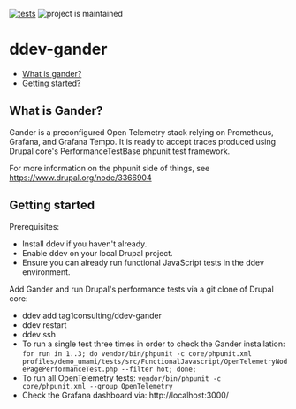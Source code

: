 [![tests](https://github.com/tag1consulting/ddev-gander/actions/workflows/tests.yml/badge.svg)](https://github.com/tag1consulting/ddev-gander/actions/workflows/tests.yml) ![project is maintained](https://img.shields.io/maintenance/yes/2024.svg)

# ddev-gander <!-- omit in toc -->

* [What is gander?](#what-is-ddev-gander)
* [Getting started?](#getting-started)

## What is Gander?

Gander is a preconfigured Open Telemetry stack relying on Prometheus, Grafana, and Grafana Tempo. It is ready to accept traces produced using Drupal core's PerformanceTestBase phpunit test framework.

For more information on the phpunit side of things, see https://www.drupal.org/node/3366904

## Getting started

Prerequisites:
* Install ddev if you haven't already.
* Enable ddev on your local Drupal project.
* Ensure you can already run functional JavaScript tests in the ddev environment.

Add Gander and run Drupal's performance tests via a git clone of Drupal core:
* ddev add tag1consulting/ddev-gander
* ddev restart
* ddev ssh
* To run a single test three times in order to check the Gander installation: `for run in 1..3; do vendor/bin/phpunit -c core/phpunit.xml profiles/demo_umami/tests/src/FunctionalJavascript/OpenTelemetryNodePagePerformanceTest.php --filter hot; done;`
* To run all OpenTelemetry tests: `vendor/bin/phpunit -c core/phpunit.xml --group OpenTelemetry`
* Check the Grafana dashboard via: http://localhost:3000/
